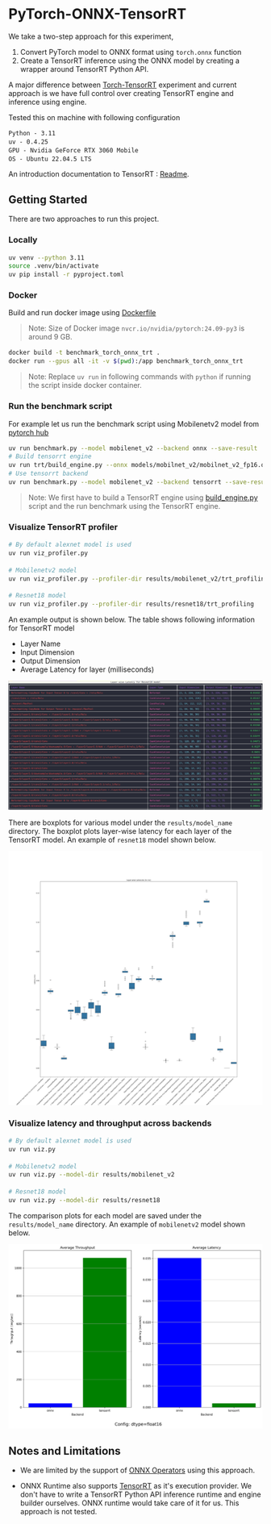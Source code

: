 # PyTorch-ONNX-TensorRT

We take a two-step approach for this experiment,

1. Convert PyTorch model to ONNX format using `torch.onnx` function
2. Create a TensorRT inference using the ONNX model by creating a wrapper around TensorRT Python API.

A major difference between [Torch-TensorRT](../torch_trt/README.md) experiment and current approach is we have full control over creating TensorRT engine and inference using engine.

Tested this on machine with following configuration

```txt
Python - 3.11
uv - 0.4.25
GPU - Nvidia GeForce RTX 3060 Mobile
OS - Ubuntu 22.04.5 LTS
```

An introduction documentation to TensorRT : [Readme](./docs/TensorRT.md).

## Getting Started

There are two approaches to run this project.

### Locally

```bash
uv venv --python 3.11
source .venv/bin/activate
uv pip install -r pyproject.toml
```

### Docker

Build and run docker image using [Dockerfile](./Dockerfile)

> Note: Size of Docker image `nvcr.io/nvidia/pytorch:24.09-py3` is around 9 GB.

```bash
docker build -t benchmark_torch_onnx_trt .
docker run --gpus all -it -v $(pwd):/app benchmark_torch_onnx_trt
```

> Note: Replace `uv run` in following commands with `python` if running the script inside docker container.

### Run the benchmark script

For example let us run the benchmark script using Mobilenetv2 model from [pytorch hub](https://pytorch.org/hub/pytorch_vision_mobilenet_v2/)

```bash
uv run benchmark.py --model mobilenet_v2 --backend onnx --save-result
# Build tensorrt engine
uv run trt/build_engine.py --onnx models/mobilnet_v2/mobilnet_v2_fp16.onnx
# Use tensorrt backend
uv run benchmark.py --model mobilenet_v2 --backend tensorrt --save-result
```

> Note: We first have to build a TensorRT engine using [build_engine.py](./trt/build_engine.py) script and the run benchmark using the TensorRT engine.

### Visualize TensorRT profiler

```bash
# By default alexnet model is used
uv run viz_profiler.py

# Mobilenetv2 model 
uv run viz_profiler.py --profiler-dir results/mobilenet_v2/trt_profiling

# Resnet18 model 
uv run viz_profiler.py --profiler-dir results/resnet18/trt_profiling
```

An example output is shown below. The table shows following information for TensorRT model

* Layer Name
* Input Dimension
* Output Dimension
* Average Latency for layer (milliseconds)

![Layerwise Latency](./assets/layer_wise_latency.png)

There are boxplots for various model under the `results/model_name` directory. The boxplot plots layer-wise latency for each layer of the TensorRT model. An example of `resnet18` model shown below.

![Layerwise Latency](./results/resnet18/trt_layer_latencies_boxplot.png)

### Visualize latency and throughput across backends

```bash
# By default alexnet model is used
uv run viz.py

# Mobilenetv2 model 
uv run viz.py --model-dir results/mobilenet_v2

# Resnet18 model 
uv run viz.py --model-dir results/resnet18
```

The comparison plots for each model are saved under the `results/model_name` directory. An example of `mobilenetv2` model shown below.

![Latency and Throughput](./results/mobilenet_v2/latency_throughput.png)

## Notes and Limitations

* We are limited by the support of [ONNX Operators](https://github.com/onnx/onnx-tensorrt/blob/main/docs/operators.md) using this approach.

* ONNX Runtime also supports [TensorRT](https://onnxruntime.ai/docs/execution-providers/TensorRT-ExecutionProvider.html) as it's execution provider. We don't have to write a TensorRT Python API inference runtime and engine builder ourselves. ONNX runtime would take care of it for us. This approach is not tested.
